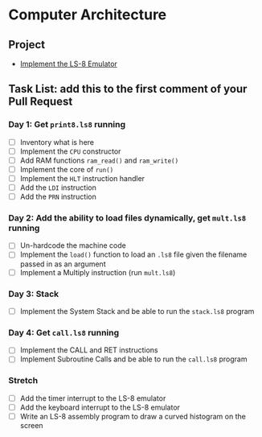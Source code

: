 # Computer Architecture

## Project

* [Implement the LS-8 Emulator](ls8/)

## Task List: add this to the first comment of your Pull Request

### Day 1: Get `print8.ls8` running

* [ ] Inventory what is here
* [ ] Implement the `CPU` constructor
* [ ] Add RAM functions `ram_read()` and `ram_write()`
* [ ] Implement the core of `run()`
* [ ] Implement the `HLT` instruction handler
* [ ] Add the `LDI` instruction
* [ ] Add the `PRN` instruction

### Day 2: Add the ability to load files dynamically, get `mult.ls8` running

* [ ] Un-hardcode the machine code
* [ ] Implement the `load()` function to load an `.ls8` file given the filename
      passed in as an argument
* [ ] Implement a Multiply instruction (run `mult.ls8`)

### Day 3: Stack

* [ ] Implement the System Stack and be able to run the `stack.ls8` program

### Day 4: Get `call.ls8` running

* [ ] Implement the CALL and RET instructions
* [ ] Implement Subroutine Calls and be able to run the `call.ls8` program

### Stretch

* [ ] Add the timer interrupt to the LS-8 emulator
* [ ] Add the keyboard interrupt to the LS-8 emulator
* [ ] Write an LS-8 assembly program to draw a curved histogram on the screen
